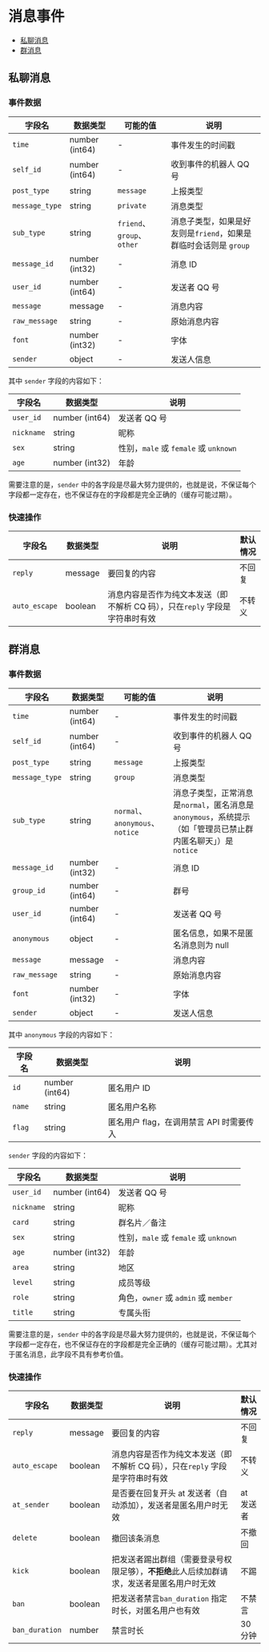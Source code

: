 # 消息事件

- [私聊消息](#私聊消息)
- [群消息](#群消息)

## 私聊消息

### 事件数据

| 字段名         | 数据类型       | 可能的值                   | 说明                                                             |
| -------------- | -------------- | -------------------------- | ---------------------------------------------------------------- |
| `time`         | number (int64) | -                          | 事件发生的时间戳                                                 |
| `self_id`      | number (int64) | -                          | 收到事件的机器人 QQ 号                                           |
| `post_type`    | string         | `message`                  | 上报类型                                                         |
| `message_type` | string         | `private`                  | 消息类型                                                         |
| `sub_type`     | string         | `friend`、`group`、`other` | 消息子类型，如果是好友则是`friend`，如果是群临时会话则是 `group` |
| `message_id`   | number (int32) | -                          | 消息 ID                                                          |
| `user_id`      | number (int64) | -                          | 发送者 QQ 号                                                     |
| `message`      | message        | -                          | 消息内容                                                         |
| `raw_message`  | string         | -                          | 原始消息内容                                                     |
| `font`         | number (int32) | -                          | 字体                                                             |
| `sender`       | object         | -                          | 发送人信息                                                       |

其中 `sender` 字段的内容如下：

| 字段名     | 数据类型       | 说明                                  |
| ---------- | -------------- | ------------------------------------- |
| `user_id`  | number (int64) | 发送者 QQ 号                          |
| `nickname` | string         | 昵称                                  |
| `sex`      | string         | 性别，`male` 或 `female` 或 `unknown` |
| `age`      | number (int32) | 年龄                                  |

需要注意的是，`sender` 中的各字段是尽最大努力提供的，也就是说，不保证每个字段都一定存在，也不保证存在的字段都是完全正确的（缓存可能过期）。

### 快速操作

| 字段名        | 数据类型 | 说明                                                                         | 默认情况 |
| ------------- | -------- | ---------------------------------------------------------------------------- | -------- |
| `reply`       | message  | 要回复的内容                                                                 | 不回复   |
| `auto_escape` | boolean  | 消息内容是否作为纯文本发送（即不解析 CQ 码），只在`reply` 字段是字符串时有效 | 不转义   |

## 群消息

### 事件数据

| 字段名         | 数据类型       | 可能的值                        | 说明                                                                                                          |
| -------------- | -------------- | ------------------------------- | ------------------------------------------------------------------------------------------------------------- |
| `time`         | number (int64) | -                               | 事件发生的时间戳                                                                                              |
| `self_id`      | number (int64) | -                               | 收到事件的机器人 QQ 号                                                                                        |
| `post_type`    | string         | `message`                       | 上报类型                                                                                                      |
| `message_type` | string         | `group`                         | 消息类型                                                                                                      |
| `sub_type`     | string         | `normal`、`anonymous`、`notice` | 消息子类型，正常消息是`normal`，匿名消息是 `anonymous`，系统提示（如「管理员已禁止群内匿名聊天」）是 `notice` |
| `message_id`   | number (int32) | -                               | 消息 ID                                                                                                       |
| `group_id`     | number (int64) | -                               | 群号                                                                                                          |
| `user_id`      | number (int64) | -                               | 发送者 QQ 号                                                                                                  |
| `anonymous`    | object         | -                               | 匿名信息，如果不是匿名消息则为 null                                                                           |
| `message`      | message        | -                               | 消息内容                                                                                                      |
| `raw_message`  | string         | -                               | 原始消息内容                                                                                                  |
| `font`         | number (int32) | -                               | 字体                                                                                                          |
| `sender`       | object         | -                               | 发送人信息                                                                                                    |

其中 `anonymous` 字段的内容如下：

| 字段名 | 数据类型       | 说明                                     |
| ------ | -------------- | ---------------------------------------- |
| `id`   | number (int64) | 匿名用户 ID                              |
| `name` | string         | 匿名用户名称                             |
| `flag` | string         | 匿名用户 flag，在调用禁言 API 时需要传入 |

`sender` 字段的内容如下：

| 字段名     | 数据类型       | 说明                                  |
| ---------- | -------------- | ------------------------------------- |
| `user_id`  | number (int64) | 发送者 QQ 号                          |
| `nickname` | string         | 昵称                                  |
| `card`     | string         | 群名片／备注                          |
| `sex`      | string         | 性别，`male` 或 `female` 或 `unknown` |
| `age`      | number (int32) | 年龄                                  |
| `area`     | string         | 地区                                  |
| `level`    | string         | 成员等级                              |
| `role`     | string         | 角色，`owner` 或 `admin` 或 `member`  |
| `title`    | string         | 专属头衔                              |

需要注意的是，`sender` 中的各字段是尽最大努力提供的，也就是说，不保证每个字段都一定存在，也不保证存在的字段都是完全正确的（缓存可能过期）。尤其对于匿名消息，此字段不具有参考价值。

### 快速操作

| 字段名         | 数据类型 | 说明                                                                                       | 默认情况  |
| -------------- | -------- | ------------------------------------------------------------------------------------------ | --------- |
| `reply`        | message  | 要回复的内容                                                                               | 不回复    |
| `auto_escape`  | boolean  | 消息内容是否作为纯文本发送（即不解析 CQ 码），只在`reply` 字段是字符串时有效               | 不转义    |
| `at_sender`    | boolean  | 是否要在回复开头 at 发送者（自动添加），发送者是匿名用户时无效                             | at 发送者 |
| `delete`       | boolean  | 撤回该条消息                                                                               | 不撤回    |
| `kick`         | boolean  | 把发送者踢出群组（需要登录号权限足够），**不拒绝**此人后续加群请求，发送者是匿名用户时无效 | 不踢      |
| `ban`          | boolean  | 把发送者禁言`ban_duration` 指定时长，对匿名用户也有效                                      | 不禁言    |
| `ban_duration` | number   | 禁言时长                                                                                   | 30 分钟   |
